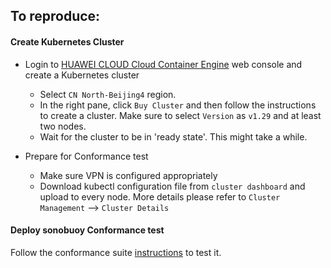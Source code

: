 ## To reproduce:

#### Create Kubernetes Cluster

- Login to [HUAWEI CLOUD Cloud Container Engine](https://console.huaweicloud.com/cce2.0) web console
and create a Kubernetes cluster
    * Select `CN North-Beijing4` region.
    * In the right pane, click `Buy Cluster` and then follow the instructions to create a cluster.
      Make sure to select `Version` as `v1.29` and at least two nodes.
    * Wait for the cluster to be in 'ready state'. This might take a while.

- Prepare for Conformance test
    * Make sure VPN is configured appropriately
    * Download kubectl configuration file from `cluster dashboard` and upload to every node. More details please refer to `Cluster Management` --> `Cluster Details`

#### Deploy sonobuoy Conformance test 

Follow the conformance suite [instructions](https://github.com/cncf/k8s-conformance/blob/master/instructions.md) to test it.
